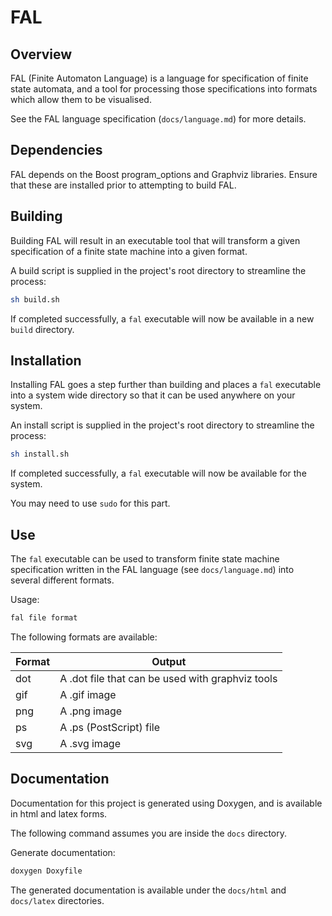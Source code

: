 # FAL

## Overview

FAL (Finite Automaton Language) is a language for specification of finite state automata, and a tool for processing those specifications into formats which allow them to be visualised.

See the FAL language specification (`docs/language.md`) for more details.


## Dependencies

FAL depends on the Boost program\_options and Graphviz libraries. Ensure that these are installed prior to attempting to build FAL.


## Building

Building FAL will result in an executable tool that will transform a given specification of a finite state machine into a given format.

A build script is supplied in the project's root directory to streamline the process:

```bash
sh build.sh
```

If completed successfully, a `fal` executable will now be available in a new `build` directory.


## Installation

Installing FAL goes a step further than building and places a `fal` executable into a system wide directory so that it can be used anywhere on your system.

An install script is supplied in the project's root directory to streamline the process:

```bash
sh install.sh
```

If completed successfully, a `fal` executable will now be available for the system.

You may need to use `sudo` for this part.


## Use

The `fal` executable can be used to transform finite state machine specification written in the FAL language (see `docs/language.md`) into several different formats.

Usage:

```bash
fal file format
```

The following formats are available:

| Format | Output |
| --- | --- |
| dot | A .dot file that can be used with graphviz tools |
| gif | A .gif image |
| png | A .png image |
| ps | A .ps (PostScript) file |
| svg | A .svg image |


## Documentation

Documentation for this project is generated using Doxygen, and is available in html and latex forms.

The following command assumes you are inside the `docs` directory.

Generate documentation:

```bash
doxygen Doxyfile
```

The generated documentation is available under the `docs/html` and `docs/latex` directories.
